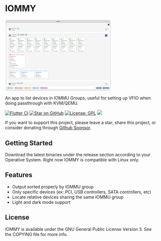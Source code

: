 # IOMMY

<img align="center" src="https://raw.githubusercontent.com/AngeloAvv/iommy/master/screenshots/main.png" width="350" alt="IOMMY screenshot" border="0">

An app to list devices in IOMMU Groups, useful for setting up VFIO when doing passthrough with KVM/QEMU.

[![Flutter CI](https://github.com/AngeloAvv/iommy/actions/workflows/default.yml/badge.svg)](https://github.com/AngeloAvv/iommy/actions/workflows/default.yml)
[![Star on GitHub](https://img.shields.io/github/stars/AngeloAvv/iommy.svg?style=flat&logo=github&colorB=deeppink&label=stars)](https://github.com/AngeloAvv/iommy)
[![License: GPL](https://img.shields.io/badge/license-GPL-purple.svg)](https://opensource.org/licenses/GPL-3.0)
[![](https://img.shields.io/static/v1?label=Sponsor&message=%E2%9D%A4&logo=GitHub&color=%23fe8e86)](https://github.com/sponsors/AngeloAvv)

If you want to support this project, please leave a star, share this project, or consider donating through [Github Sponsor](https://github.com/sponsors/AngeloAvv).

## Getting Started
Download the latest binaries under the release section according to your Operative System. Right now IOMMY is compatible with Linux only.

## Features
- Output sorted properly by IOMMU group
- Only specific devices (ex: PCI, USB controllers, SATA controllers, etc)
- Locate relative devices sharing the same IOMMU group
- Light and dark mode support

## License
IOMMY is available under the GNU General Public License Version 3. See the COPYING file for more info.